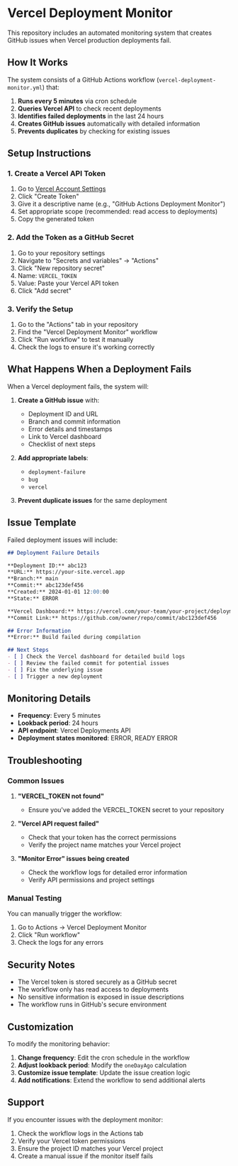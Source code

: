 # Vercel Deployment Monitor

This repository includes an automated monitoring system that creates GitHub issues when Vercel production deployments fail.

## How It Works

The system consists of a GitHub Actions workflow (`vercel-deployment-monitor.yml`) that:

1. **Runs every 5 minutes** via cron schedule
2. **Queries Vercel API** to check recent deployments
3. **Identifies failed deployments** in the last 24 hours
4. **Creates GitHub issues** automatically with detailed information
5. **Prevents duplicates** by checking for existing issues

## Setup Instructions

### 1. Create a Vercel API Token

1. Go to [Vercel Account Settings](https://vercel.com/account/tokens)
2. Click "Create Token"
3. Give it a descriptive name (e.g., "GitHub Actions Deployment Monitor")
4. Set appropriate scope (recommended: read access to deployments)
5. Copy the generated token

### 2. Add the Token as a GitHub Secret

1. Go to your repository settings
2. Navigate to "Secrets and variables" → "Actions"
3. Click "New repository secret"
4. Name: `VERCEL_TOKEN`
5. Value: Paste your Vercel API token
6. Click "Add secret"

### 3. Verify the Setup

1. Go to the "Actions" tab in your repository
2. Find the "Vercel Deployment Monitor" workflow
3. Click "Run workflow" to test it manually
4. Check the logs to ensure it's working correctly

## What Happens When a Deployment Fails

When a Vercel deployment fails, the system will:

1. **Create a GitHub issue** with:
   - Deployment ID and URL
   - Branch and commit information
   - Error details and timestamps
   - Link to Vercel dashboard
   - Checklist of next steps

2. **Add appropriate labels**:
   - `deployment-failure`
   - `bug`
   - `vercel`

3. **Prevent duplicate issues** for the same deployment

## Issue Template

Failed deployment issues will include:

```markdown
## Deployment Failure Details

**Deployment ID:** abc123
**URL:** https://your-site.vercel.app
**Branch:** main
**Commit:** abc123def456
**Created:** 2024-01-01 12:00:00
**State:** ERROR

**Vercel Dashboard:** https://vercel.com/your-team/your-project/deployments/abc123
**Commit Link:** https://github.com/owner/repo/commit/abc123def456

## Error Information
**Error:** Build failed during compilation

## Next Steps
- [ ] Check the Vercel dashboard for detailed build logs
- [ ] Review the failed commit for potential issues
- [ ] Fix the underlying issue
- [ ] Trigger a new deployment
```

## Monitoring Details

- **Frequency**: Every 5 minutes
- **Lookback period**: 24 hours
- **API endpoint**: Vercel Deployments API
- **Deployment states monitored**: ERROR, READY ERROR

## Troubleshooting

### Common Issues

1. **"VERCEL_TOKEN not found"**
   - Ensure you've added the VERCEL_TOKEN secret to your repository

2. **"Vercel API request failed"**
   - Check that your token has the correct permissions
   - Verify the project name matches your Vercel project

3. **"Monitor Error" issues being created**
   - Check the workflow logs for detailed error information
   - Verify API permissions and project settings

### Manual Testing

You can manually trigger the workflow:

1. Go to Actions → Vercel Deployment Monitor
2. Click "Run workflow"
3. Check the logs for any errors

## Security Notes

- The Vercel token is stored securely as a GitHub secret
- The workflow only has read access to deployments
- No sensitive information is exposed in issue descriptions
- The workflow runs in GitHub's secure environment

## Customization

To modify the monitoring behavior:

1. **Change frequency**: Edit the cron schedule in the workflow
2. **Adjust lookback period**: Modify the `oneDayAgo` calculation
3. **Customize issue template**: Update the issue creation logic
4. **Add notifications**: Extend the workflow to send additional alerts

## Support

If you encounter issues with the deployment monitor:

1. Check the workflow logs in the Actions tab
2. Verify your Vercel token permissions
3. Ensure the project ID matches your Vercel project
4. Create a manual issue if the monitor itself fails